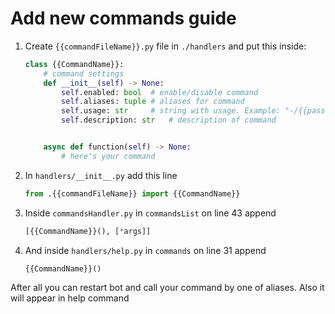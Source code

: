 # Add new commands guide

1. Create `{{commandFileName}}.py` file in `./handlers` and put this inside:

    ```python
    class {{CommandName}}:
        # command settings
        def __init__(self) -> None:
            self.enabled: bool  # enable/disable command
            self.aliases: tuple # aliases for command
            self.usage: str     # string with usage. Example: "-/{{passes amount}}"
            self.description: str   # description of command


        async def function(self) -> None:
            # here's your command
    ```

2. In `handlers/__init__.py` add this line

    ```python
    from .{{commandFileName}} import {{CommandName}}
    ```

3. Inside `commandsHandler.py` in `commandsList` on line 43 append

    ```python
    [{{CommandName}}(), [*args]]
    ```

4. And inside `handlers/help.py` in `commands` on line 31 append

    ```python
    {{CommandName}}()
    ```

After all you can restart bot and call your command by one of aliases. Also it will appear in help command
